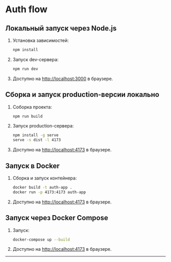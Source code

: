 # Auth flow

## Локальный запуск через Node.js

1. Установка зависимостей:

   ```sh
   npm install
   ```

2. Запуск dev-сервера:
   ```sh
   npm run dev
   ```
3. Доступно на [http://localhost:3000](http://localhost:3000) в браузере.

## Сборка и запуск production-версии локально

1. Соборка проекта:
   ```sh
   npm run build
   ```
2. Запуск production-сервера:
   ```sh
   npm install -g serve
   serve -s dist -l 4173
   ```
3. Доступно на [http://localhost:4173](http://localhost:4173) в браузере.

## Запуск в Docker

1. Сборка и запуск контейнера:
   ```sh
   docker build -t auth-app .
   docker run -p 4173:4173 auth-app
   ```
2. Доступно на [http://localhost:4173](http://localhost:4173) в браузере.

## Запуск через Docker Compose

1. Запуск:
   ```sh
   docker-compose up --build
   ```
2. Доступно на [http://localhost:4173](http://localhost:4173) в браузере.

---
